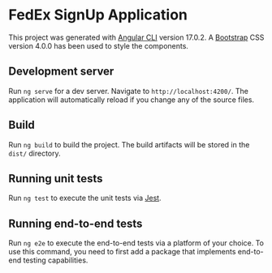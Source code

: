 # FedEx SignUp Application

This project was generated with [Angular CLI](https://github.com/angular/angular-cli) version 17.0.2.
A [Bootstrap](https://getbootstrap.com/) CSS version 4.0.0 has been used to style the components.

## Development server

Run `ng serve` for a dev server. Navigate to `http://localhost:4200/`. The application will automatically reload if you change any of the source files.

## Build

Run `ng build` to build the project. The build artifacts will be stored in the `dist/` directory.

## Running unit tests

Run `ng test` to execute the unit tests via [Jest](https://jestjs.io/).

## Running end-to-end tests

Run `ng e2e` to execute the end-to-end tests via a platform of your choice. To use this command, you need to first add a package that implements end-to-end testing capabilities.
